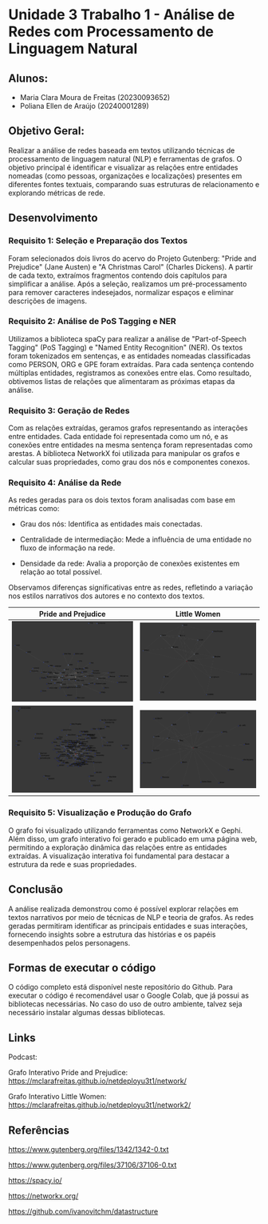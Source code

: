 
# Unidade 3 Trabalho 1 - Análise de Redes com Processamento de Linguagem Natural

## Alunos:  
- Maria Clara Moura de Freitas (20230093652)
- Poliana Ellen de Araújo (20240001289)

## Objetivo Geral:  

Realizar a análise de redes baseada em textos utilizando técnicas de processamento de linguagem natural (NLP) e ferramentas de grafos. O objetivo principal é identificar e visualizar as relações entre entidades nomeadas (como pessoas, organizações e localizações) presentes em diferentes fontes textuais, comparando suas estruturas de relacionamento e explorando métricas de rede.


## Desenvolvimento

### Requisito 1: Seleção e Preparação dos Textos
Foram selecionados dois livros do acervo do Projeto Gutenberg: "Pride and Prejudice" (Jane Austen) e "A Christmas Carol" (Charles Dickens). A partir de cada texto, extraímos fragmentos contendo dois capítulos para simplificar a análise. Após a seleção, realizamos um pré-processamento para remover caracteres indesejados, normalizar espaços e eliminar descrições de imagens.

### Requisito 2: Análise de PoS Tagging e NER
Utilizamos a biblioteca spaCy para realizar a análise de "Part-of-Speech Tagging" (PoS Tagging) e "Named Entity Recognition" (NER). Os textos foram tokenizados em sentenças, e as entidades nomeadas classificadas como PERSON, ORG e GPE foram extraídas. Para cada sentença contendo múltiplas entidades, registramos as conexões entre elas. Como resultado, obtivemos listas de relações que alimentaram as próximas etapas da análise.

### Requisito 3: Geração de Redes
Com as relações extraídas, geramos grafos representando as interações entre entidades. Cada entidade foi representada como um nó, e as conexões entre entidades na mesma sentença foram representadas como arestas. A biblioteca NetworkX foi utilizada para manipular os grafos e calcular suas propriedades, como grau dos nós e componentes conexos.

### Requisito 4: Análise da Rede
As redes geradas para os dois textos foram analisadas com base em métricas como:

* Grau dos nós: Identifica as entidades mais conectadas.

* Centralidade de intermediação: Mede a influência de uma entidade no fluxo de informação na rede.

* Densidade da rede: Avalia a proporção de conexões existentes em relação ao total possível.

Observamos diferenças significativas entre as redes, refletindo a variação nos estilos narrativos dos autores e no contexto dos textos.

|     Pride and Prejudice     |         Little Women       |
|-----------------------------|----------------------------|
| ![PaP Graph](https://github.com/polianaraujo/aed2/blob/main/U3T1/Imagens/PaP_graph.png) | ![PaP Graph Ego](https://github.com/polianaraujo/aed2/blob/main/U3T1/Imagens/PaP_graph_elizab.png) |
| ![LW Graph](https://github.com/polianaraujo/aed2/blob/main/U3T1/Imagens/LW_graph.png) | ![LW Graph Ego](https://github.com/polianaraujo/aed2/blob/main/U3T1/Imagens/LW_graph_amy.png) |

### Requisito 5: Visualização e Produção do Grafo
O grafo foi visualizado utilizando ferramentas como NetworkX e Gephi. Além disso, um grafo interativo foi gerado e publicado em uma página web, permitindo a exploração dinâmica das relações entre as entidades extraídas. A visualização interativa foi fundamental para destacar a estrutura da rede e suas propriedades.



## Conclusão
A análise realizada demonstrou como é possível explorar relações em textos narrativos por meio de técnicas de NLP e teoria de grafos. As redes geradas permitiram identificar as principais entidades e suas interações, fornecendo insights sobre a estrutura das histórias e os papéis desempenhados pelos personagens.

## Formas de executar o código

O código completo está disponível neste repositório do Github. Para executar o código é recomendável usar o Google Colab, que já possui as bibliotecas necessárias. No caso do uso de outro ambiente, talvez seja necessário instalar algumas dessas bibliotecas.


## Links
Podcast:

Grafo Interativo Pride and Prejudice: https://mclarafreitas.github.io/netdeployu3t1/network/

Grafo Interativo Little Women: https://mclarafreitas.github.io/netdeployu3t1/network2/

## Referências
https://www.gutenberg.org/files/1342/1342-0.txt

https://www.gutenberg.org/files/37106/37106-0.txt

https://spacy.io/

https://networkx.org/

https://github.com/ivanovitchm/datastructure

